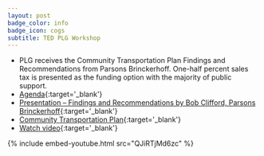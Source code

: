 ```yaml
---
layout: post
badge_color: info
badge_icon: cogs
subtitle: TED PLG Workshop
---
```


* PLG receives the Community Transportation Plan Findings and Recommendations from Parsons Brinckerhoff. One-half percent sales tax is presented as the funding option with the majority of public support.
* [Agenda](http://agenda.hillsboroughcounty.org/cache/00003/596/Policy%20Leadership%20Agenda%20061115.pdf){:target='_blank'}
* [Presentation – Findings and Recommendations by Bob Clifford, Parsons Brinckerhoff](http://go.hillsboroughcdms.org/documents/helpful-info/Presentation-for-PLG-June-11-FINAL.pdf){:target='_blank'}
* [Community Transportation Plan](http://go.hillsboroughcdms.org/documents/helpful-info/GO-Hillsborough_Community-Transportation-Plan_06-2015.pdf){:target='_blank'}
* [Watch video](http://65.49.32.144/Hillsborough/820ebde3-9117-4126-9ee3-8a2b68258fd6/Trans_Econ_Dev_06_11_2015/presentation_file/mgpresenter.html?Stream=low){:target='_blank'}

{% include embed-youtube.html src="QJiRTjMd6zc" %}
